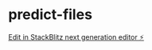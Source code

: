 # predict-files

[Edit in StackBlitz next generation editor ⚡️](https://stackblitz.com/~/github.com/rickysullivan-gallagher/predict-files)